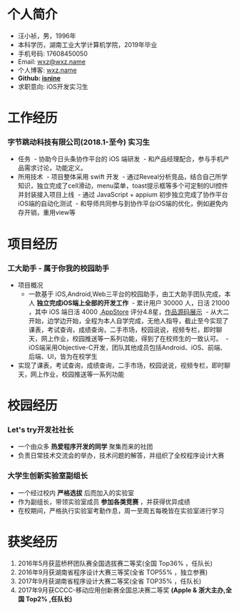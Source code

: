 # 个人简介
- 汪小祯，男，1996年
- 本科学历，湖南工业大学计算机学院，2019年毕业
- 手机号码: 17608450050
- Email: wxz@wxz.name
- 个人博客: [wxz.name](https://wxz.name)
- __Github: [isnine](https://github.com/isnine)__
- 求职意向: iOS开发实习生

# 工作经历
### 字节跳动科技有限公司(2018.1-至今) 实习生
- 任务
  - 协助今日头条协作平台的 iOS 端研发
  - 和产品经理配合，参与手机产品需求讨论，功能定义。
- 所用技术
  - 项目整体采用 swift 开发
  - 通过Reveal分析竞品，结合自己所学知识，独立完成了cell滑动，menu菜单，toast提示框等多个可定制的UI控件并封装接入项目上线
  - 通过 JavaScript + appium 初步独立完成了协作平台iOS端的自动化测试
  - 和导师共同参与到协作平台iOS端的优化，例如避免内存开销，重用view等

# 项目经历
### 工大助手 - 属于你我的校园助手
- 项目概况
  - 一款基于 iOS,Android,Web三平台的校园助手，由工大助手团队完成，本人 __独立完成iOS端上全部的开发工作__
  - 累计用户 30000 人，日活 21000 ，其中 iOS 端日活 4000 ,[AppStore](https://itunes.apple.com/cn/app/gong-da-zhu-shou-hu-nan-gong/id1164848835) 评分4.8星，[作品源码展示](https://github.com/isnine/HutHelper-Open)
  - 从大二开始，边学边开始，全程为本人自学完成，无他人指导，截止至今实现了课表，考试查询，成绩查询，二手市场，校园说说，视频专栏，即时聊天，网上作业，校园推送等一系列功能，得到了在校师生的一致认可。
  - iOS端采用Objective-C开发，团队其他成员包括Android、iOS、前端、后端、UI，皆为在校学生
- 实现了课表，考试查询，成绩查询，二手市场，校园说说，视频专栏，即时聊天，网上作业，校园推送等一系列功能

# 校园经历
### Let's try开发社社长
- 一个由众多 __热爱程序开发的同学__ 聚集而来的社团
- 负责日常技术交流会的举办，技术问题的解答，并组织了全校程序设计大赛
### 大学生创新实验室副组长
- 一个经过校内 __严格选拔__ 后而加入的实验室
- 作为副组长，带领实验室成员 __参加各类竞赛__ ，并获得优异成绩
- 在校期间，严格执行实验室考勤作息，周一至周五每晚皆在实验室进行学习

# 获奖经历
1. 2016年5月获蓝桥杯团队赛全国选拔赛二等奖(全国 Top36% ，任队长)
2. 2016年9月获湖南省程序设计大赛三等奖(全省 TOP55% ，独立参赛)
3. 2017年9月获湖南省程序设计大赛二等奖(全省 TOP35% ，任队长)
4. 2017年9月获CCCC-移动应用创新赛全国总决赛二等奖 __(Apple & 浙大主办,全国 Top2% ,任队长)__

